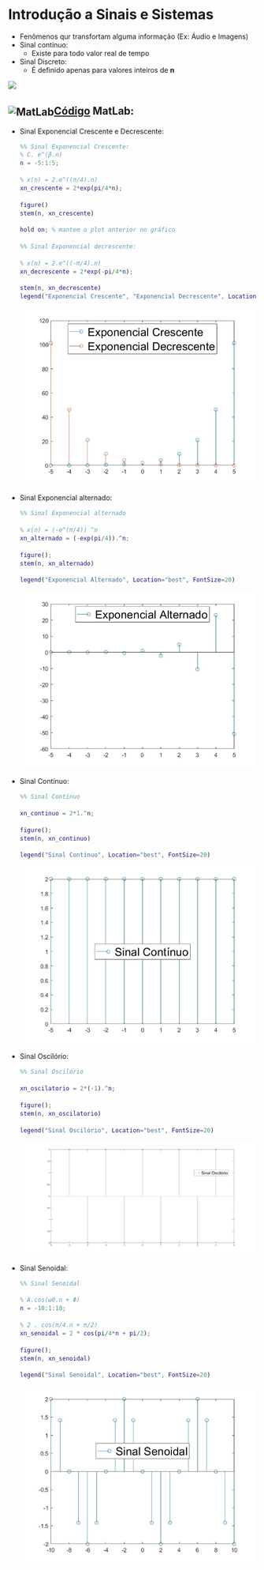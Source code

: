 # Introdução a Sinais e Sistemas
* Fenômenos qur transfortam alguma informação (Ex: Áudio e Imagens)
* Sinal contínuo:
  * Existe para todo valor real de tempo 
* Sinal Discreto:
  * É definido apenas para valores inteiros de **n**

<p align="left">
  <img src="https://blogdocontroleiro.files.wordpress.com/2017/08/sinaldiscreto.png?w=477&h=263">
</p>

## <img align="center" alt="MatLab" height="40" width="70" src="https://cdn.jsdelivr.net/gh/devicons/devicon/icons/matlab/matlab-original.svg"/>[Código](https://github.com/Cesarquatro/Sinais_e_Sistemas/blob/main/Aula_1/Sinais_discreto.m) MatLab:

* Sinal Exponencial Crescente e Decrescente:
  ```Matlab
  %% Sinal Exponencial Crescente:
  % C. e^(β.n)
  n = -5:1:5;

  % x(n) = 2.e^((π/4).n)
  xn_crescente = 2*exp(pi/4*n);

  figure()
  stem(n, xn_crescente)

  hold on; % mantem o plot anterior no gráfico
  
  %% Sinal Exponencial decrescente:

  % x(n) = 2.e^((-π/4).n)
  xn_decrescente = 2*exp(-pi/4*n);

  stem(n, xn_decrescente)
  legend("Exponencial Crescente", "Exponencial Decrescente", Location="best", FontSize=20)
  ```
  <p align="left">
  <img src="https://github.com/Cesarquatro/Sinais_e_Sistemas/blob/main/Aula_1/Imagens/figure1_matlab.jpg">
  </p>

* Sinal Exponencial alternado:
  ```Matlab
  %% Sinal Exponencial alternado

  % x(n) = (-e^(π/4)) ^n
  xn_alternado = (-exp(pi/4)).^n;

  figure();
  stem(n, xn_alternado)

  legend("Exponencial Alternado", Location="best", FontSize=20)
  ```
  <p align="left">
  <img src="https://github.com/Cesarquatro/Sinais_e_Sistemas/blob/main/Aula_1/Imagens/figure2_matlab.jpg">
  </p>

* Sinal Contínuo:
  ```Matlab
  %% Sinal Contínuo

  xn_continuo = 2*1.^n;

  figure();
  stem(n, xn_continuo)    

  legend("Sinal Contínuo", Location="best", FontSize=20)
  ```
  <p align="left">
  <img src="https://github.com/Cesarquatro/Sinais_e_Sistemas/blob/main/Aula_1/Imagens/figure3_matlab.jpg">
  </p>

* Sinal Oscilório:
  ```Matlab
  %% Sinal Oscilório

  xn_oscilatorio = 2*(-1).^n;

  figure();
  stem(n, xn_oscilatorio)    

  legend("Sinal Oscilório", Location="best", FontSize=20)
  ```
  <p align="left">
  <img src="https://github.com/Cesarquatro/Sinais_e_Sistemas/blob/main/Aula_1/Imagens/figure4_matlab.jpg">
  </p>

* Sinal Senoidal:
  ```Matlab
  %% Sinal Senoidal

  % A.cos(ω0.n + Φ)
  n = -10:1:10;

  % 2 . cos(π/4.n + π/2) 
  xn_senoidal = 2 * cos(pi/4*n + pi/2);

  figure();
  stem(n, xn_senoidal)    

  legend("Sinal Senoidal", Location="best", FontSize=20)
  ```
  <p align="left">
  <img src="https://github.com/Cesarquatro/Sinais_e_Sistemas/blob/main/Aula_1/Imagens/figure5_matlab.jpg">
  </p>
